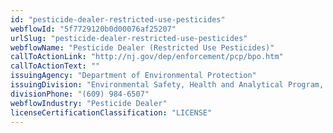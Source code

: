 ```yaml
---
id: "pesticide-dealer-restricted-use-pesticides"
webflowId: "5f7729120b0d00076af25207"
urlSlug: "pesticide-dealer-restricted-use-pesticides"
webflowName: "Pesticide Dealer (Restricted Use Pesticides)"
callToActionLink: "http://nj.gov/dep/enforcement/pcp/bpo.htm"
callToActionText: ""
issuingAgency: "Department of Environmental Protection"
issuingDivision: "Environmental Safety, Health and Analytical Program, Bureau of Pesticide Operations"
divisionPhone: "(609) 984-6507"
webflowIndustry: "Pesticide Dealer"
licenseCertificationClassification: "LICENSE"
---
```

